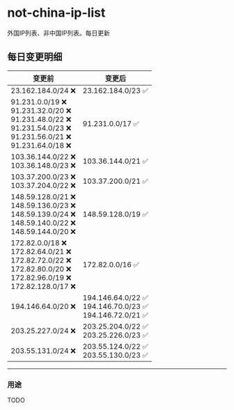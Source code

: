 # not-china-ip-list
外国IP列表、非中国IP列表。每日更新

每日变更明细
--------------------
|  变更前   | 变更后 |
|  ----  | ----  |
|  23.162.184.0/24 :x:  | 23.162.184.0/23 :white_check_mark: | 
|  91.231.0.0/19 :x: <br> 91.231.32.0/20 :x: <br> 91.231.48.0/22 :x: <br> 91.231.54.0/23 :x: <br> 91.231.56.0/21 :x: <br> 91.231.64.0/18 :x: <br> | 91.231.0.0/17 :white_check_mark: | 
|  103.36.144.0/22 :x: <br> 103.36.148.0/23 :x: <br> | 103.36.144.0/21 :white_check_mark: | 
|  103.37.200.0/23 :x: <br> 103.37.204.0/22 :x: <br> | 103.37.200.0/21 :white_check_mark: | 
|  148.59.128.0/21 :x: <br> 148.59.136.0/23 :x: <br> 148.59.139.0/24 :x: <br> 148.59.140.0/22 :x: <br> 148.59.144.0/20 :x: <br> | 148.59.128.0/19 :white_check_mark: | 
|  172.82.0.0/18 :x: <br> 172.82.64.0/21 :x: <br> 172.82.72.0/22 :x: <br> 172.82.80.0/20 :x: <br> 172.82.96.0/19 :x: <br> 172.82.128.0/17 :x: <br> | 172.82.0.0/16 :white_check_mark: | 
|  194.146.64.0/20 :x:  | 194.146.64.0/22 :white_check_mark: <br> 194.146.70.0/23 :white_check_mark: <br> 194.146.72.0/21 :white_check_mark: <br>  | 
|  203.25.227.0/24 :x:  | 203.25.204.0/22 :white_check_mark: <br> 203.25.226.0/23 :white_check_mark: <br>  | 
|  203.55.131.0/24 :x:  | 203.55.124.0/22 :white_check_mark: <br> 203.55.130.0/23 :white_check_mark: <br>  | 

--------------------
### 用途
TODO
